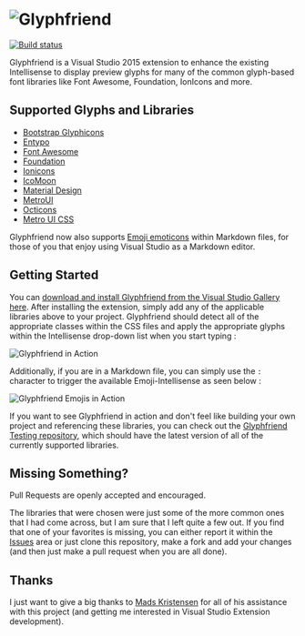 ![Glyphfriend](https://rionscode.files.wordpress.com/2015/01/glyphfriend-logo-e1420492452632.png)
===========

[![Build status](https://ci.appveyor.com/api/projects/status/i5vgnjkxwjq8shh3?svg=true)](https://ci.appveyor.com/project/Rionmonster/glyphfriend)

Glyphfriend is a Visual Studio 2015 extension to enhance the existing Intellisense to display preview glyphs for many of the common glyph-based font libraries like Font Awesome, Foundation, IonIcons and more.

## Supported Glyphs and Libraries

* [Bootstrap Glyphicons](http://getbootstrap.com/components/#glyphicons)
* [Entypo](http://www.entypo.com)
* [Font Awesome](http://fortawesome.github.io/Font-Awesome/)
* [Foundation](http://foundation.zurb.com/)
* [Ionicons](http://ionicons.com/) 
* [IcoMoon](https://icomoon.io/)
* [Material Design](https://materialdesignicons.com/)
* [MetroUI](https://metroui.org.ua/)
* [Octicons](https://octicons.github.com/)
* [Metro UI CSS](http://metroui.org.ua/font.html)

Glyphfriend now also supports [Emoji emoticons](http://www.emoji-cheat-sheet.com/) within Markdown files, for those of you that enjoy using Visual Studio as a Markdown 
editor.

## Getting Started

You can [download and install Glyphfriend from the Visual Studio Gallery here](https://visualstudiogallery.msdn.microsoft.com/5fd24afb-b3b2-4cec-9b03-1cfcec6123aa). After installing the extension,
simply add any of the applicable libraries above to your project. Glyphfriend should detect all of the appropriate classes within the CSS files and apply the appropriate glyphs within the Intellisense
drop-down list when you start typing :

![Glyphfriend in Action](https://rionscode.files.wordpress.com/2015/01/gif-friend.gif)

Additionally, if you are in a Markdown file, you can simply use the `:` character to trigger the available Emoji-Intellisense as seen below :

![Glyphfriend Emojis in Action](https://rionscode.files.wordpress.com/2015/12/glyphfriend_emoji_support.gif)

If you want to see Glyphfriend in action and don't feel like building your own project and referencing these libraries, you can check out the [Glyphfriend Testing repository](https://github.com/Rionmonster/Glyphfriend.Testing),
which should have the latest version of all of the currently supported libraries.

## Missing Something?

Pull Requests are openly accepted and encouraged. 

The libraries that were chosen were just some of the more common ones that I had come across, but I am sure that I left quite a few out. If you find that one of your favorites is missing, you can either report it within the [Issues](https://github.com/Rionmonster/Glyphfriend/issues) area or 
just clone this repository, make a fork and add your changes (and then just make a pull request when you are all done).

## Thanks

I just want to give a big thanks to [Mads Kristensen](https://github.com/madskristensen) for all of his assistance with this project (and getting me interested in Visual Studio Extension development).
